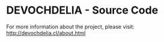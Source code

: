 # DEVOCHDELIA - Source Code
For more information about the project, please visit: http://devochdelia.cl/about.html

